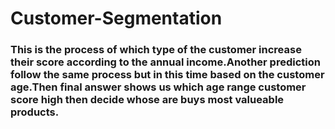 # Customer-Segmentation
### This is the process of which type of the customer increase their score according to the annual income.Another prediction follow the same process but in this time based on the customer age.Then final answer shows us which age range customer score high then decide whose are buys most valueable products.
